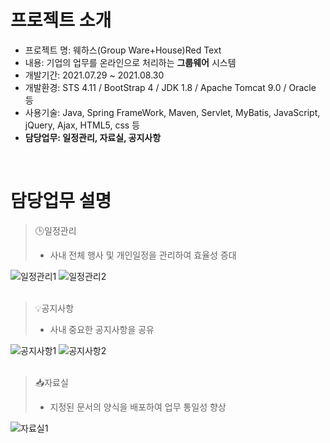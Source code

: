 # 프로젝트 소개

- 프로젝트 명: 웨하스(Group Ware+House)Red Text
- 내용: 기업의 업무를 온라인으로 처리하는 **그룹웨어** 시스템
- 개발기간: 2021.07.29 ~ 2021.08.30
- 개발환경: STS 4.11 / BootStrap 4 / JDK 1.8 / Apache Tomcat 9.0 / Oracle 등 
- 사용기술: Java, Spring FrameWork, Maven, Servlet, MyBatis, JavaScript, jQuery, Ajax, HTML5, css 등
- **담당업무: 일정관리, 자료실, 공지사항**   
<br>

# 담당업무 설명
> 🕒일정관리
  >- 사내 전체 행사 및 개인일정을 관리하여 효율성 증대

![일정관리1](https://user-images.githubusercontent.com/88171499/133626517-5663e461-1436-4442-854f-9952beef7b1a.png)
![일정관리2](https://user-images.githubusercontent.com/88171499/133626520-232fecc6-fe90-4141-93db-dd3fc2e8701c.png)
<br>
<br>

> 💡공지사항
> 
>- 사내 중요한 공지사항을 공유

![공지사항1](https://user-images.githubusercontent.com/88171499/133626509-ec164e65-5d28-450a-aa6a-f02bc1bc642d.png)
![공지사항2](https://user-images.githubusercontent.com/88171499/133626514-6bea52d5-8d70-407e-9a23-2baedee0b4e6.png)
<br>
<br>

> 📥자료실
> 
 >- 지정된 문서의 양식을 배포하여 업무 통일성 향상

![자료실1](https://user-images.githubusercontent.com/88171499/133626515-3734af0a-a7b9-4e7f-be5c-bdcb295a9738.png)
